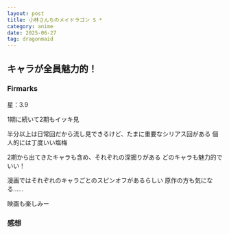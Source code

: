 ```yaml
---
layout: post
title: 小林さんちのメイドラゴン S *
category: anime
date: 2025-06-27
tag: dragonmaid
---
```


## キャラが全員魅力的！

### Firmarks

星：3.9

1期に続いて2期もイッキ見

半分以上は日常回だから流し見できるけど、たまに重要なシリアス回がある
個人的には丁度いい塩梅

2期から出てきたキャラも含め、それぞれの深掘りがある
どのキャラも魅力的でいい！

漫画ではそれぞれのキャラごとのスピンオフがあるらしい
原作の方も気になる……

映画も楽しみー

### 感想
